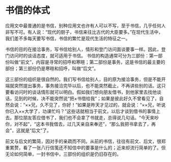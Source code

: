 # 书信的体式

应用文中最普通的是书信，别种应用文也许有人可以不写，至于书信，几乎任何人非写不可。有人说：“现代的厨子，书信来往比古代的大臣要多。”在现代生活中，我们差不多每天要写书信，书信的繁忙是现代生活的特征之一。

书信的目的在接洽事务，写书信给别人，情形和登门访问面谈要事一样。因此，登门访问时的谈话态度，就可适用于书信。
书信的构造通常可分为三部份：第一部份叫做“前文”，内容是寻常的招呼和寒暄；第二部份是事务，这是书信的最主要的部份；第三部份仍是寒暄和招呼，叫做“后文”。

这三部份的组织是很自然的。我们写书信给别人，目的原为接洽事务，但是不能开端就突然提出事务，事务接洽完毕以后，也不能突然截止，不再讲些别的话。这只要看访问时的谈话情形就可以明白。假如我们想向朋友借书，到他家里去找他谈话，见到的时候，决不能突然说“把×书借给我”；如果是彼此好久不曾看见了，自然会说：“××兄，久不见了，你好！”如果是昨天才见过的，就会说：“××兄，听说你已入××大学了，功课忙吗？”这些话就相当于前文。以后才谈到借书的事情上去。那位朋友答应借书了，我们也不会拿了书就走，总得说几句话。“今天来吵你，对不起”，“这本书我借去，过几天亲自来奉还”，“那么我把书拿去了，再会”，这就是“后文”了。

前文与后文的繁简，因对手的亲疏而不同。从前的书信，往往有前文、后文，很郑重累赘，看了一张八行信笺还不知信中的要事是什么的；近来却流行简单的了。但无论如何简单，一封书信中，三部份的组织是仍旧存在的。